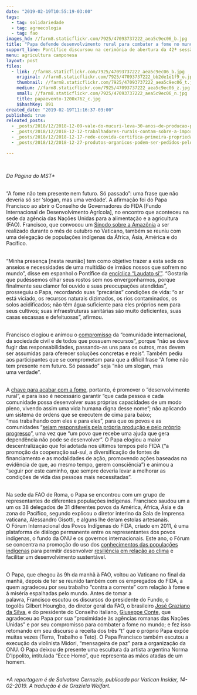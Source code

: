 ```yaml
---
date: "2019-02-19T10:55:19-03:00"
tags:
  - tag: solidariedade
  - tag: agroecologia
  - tag: fao
images_hd: //farm8.staticflickr.com/7925/47093737222_aea5c9ec06_b.jpg
title: "Papa defende desenvolvimento rural para combater a fome no mundo "
support_line: Pontífice discursou na cerimônia de abertura da 42ª sessão do Conselho de Governadores do Fundo Internacional de Desenvolvimento Agrícola (Fida)
menu: agricultura camponesa
layout: post
files:
  - link: //farm8.staticflickr.com/7925/47093737222_aea5c9ec06_b.jpg
    original: //farm8.staticflickr.com/7925/47093737222_bb2de1e1f9_o.jpg
    thumbnail: //farm8.staticflickr.com/7925/47093737222_aea5c9ec06_t.jpg
    medium: //farm8.staticflickr.com/7925/47093737222_aea5c9ec06_z.jpg
    small: //farm8.staticflickr.com/7925/47093737222_aea5c9ec06_n.jpg
    title: papaevento-1200x762_c.jpg
    $$hashKey: 091
created_date: "2019-02-19T11:16:37-03:00"
published: true
releated_posts:
  - _posts/2018/12/2018-12-09-vale-do-mucuri-leva-30-anos-de-producao-para-festival-estadual.md
  - _posts/2018/12/2018-12-12-trabalhadores-rurais-contam-sobre-a-importancia-da-feira-estadual-da-reforma-agraria-no-rio.md
  - _posts/2018/12/2018-12-17-rede-ecovida-certifica-primeira-propriedade-em-assentamento-no-parana.md
  - _posts/2018/12/2018-12-27-produtos-organicos-podem-ser-pedidos-pelo-whatsapp-em-sao-paulo.md

---
```

<p>&nbsp;</p>

<p><em>Da P&aacute;gina do MST*&nbsp;</em></p>

<p><br />
&ldquo;A fome n&atilde;o tem presente nem futuro. S&oacute; passado&rdquo;: uma frase que n&atilde;o deveria s&oacute; ser &lsquo;slogan, mas uma verdade&rsquo;. A afirma&ccedil;&atilde;o foi do&nbsp;Papa Francisco&nbsp;ao abrir o&nbsp;Conselho de Governadores do FIDA [Fundo Internacional de Desenvolvimento Agr&iacute;cola], no encontro que aconteceu na sede da ag&ecirc;ncia das Na&ccedil;&otilde;es Unidas para a alimenta&ccedil;&atilde;o e a agricultura (FAO).&nbsp;Francisco, que convocou um&nbsp;<a data-saferedirecturl="https://www.google.com/url?q=http://www.ihu.unisinos.br/586560-o-sinodo-para-a-pan-amazonia-e-uma-celebracao-da-igreja-para-a-igreja-afirma-dom-leonardo-steiner-secretario-geral-da-cnbb?fbclid%3DIwAR0IrhsM9AESGnwh6_eD361r30S3KTwnUqhOtGGx9zjhA6FJOXqoLMzl40Q&amp;source=gmail&amp;ust=1550666657178000&amp;usg=AFQjCNFLrAieoNqtggz2N158qCAeymPa3Q" href="http://www.ihu.unisinos.br/586560-o-sinodo-para-a-pan-amazonia-e-uma-celebracao-da-igreja-para-a-igreja-afirma-dom-leonardo-steiner-secretario-geral-da-cnbb?fbclid=IwAR0IrhsM9AESGnwh6_eD361r30S3KTwnUqhOtGGx9zjhA6FJOXqoLMzl40Q" target="_blank">S&iacute;nodo sobre a Amaz&ocirc;nia</a>&nbsp;a ser realizado durante o m&ecirc;s de outubro no Vaticano, tamb&eacute;m se reuniu com uma delega&ccedil;&atilde;o de popula&ccedil;&otilde;es ind&iacute;genas da &Aacute;frica, &Aacute;sia, Am&eacute;rica e do Pac&iacute;fico.</p>

<p><br />
&ldquo;Minha presen&ccedil;a [nesta reuni&atilde;o] tem como objetivo trazer a esta sede os anseios e necessidades de uma multid&atilde;o de irm&atilde;os nossos que sofrem no mundo&rdquo;, disse em espanhol o Pont&iacute;fice da&nbsp;<a data-saferedirecturl="https://www.google.com/url?q=http://www.ihu.unisinos.br/78-noticias/584443-a-suma-ecologica-para-continuar-o-compromisso-estabelecido-pela-laudato-si-oito-teses&amp;source=gmail&amp;ust=1550666657178000&amp;usg=AFQjCNEW5ux1SlFTZSILJWYyTksg0X-ijw" href="http://www.ihu.unisinos.br/78-noticias/584443-a-suma-ecologica-para-continuar-o-compromisso-estabelecido-pela-laudato-si-oito-teses" target="_blank">enc&iacute;clica &ldquo;Laudato si&rsquo;&rdquo;</a>. &ldquo;Gostaria que pud&eacute;ssemos olhar seus rostos sem nos envergonharmos, porque finalmente seu clamor foi ouvido e suas preocupa&ccedil;&otilde;es atendidas&rdquo;, prosseguiu o Papa, recordando suas &ldquo;prec&aacute;rias&rdquo; condi&ccedil;&otilde;es de vida: &ldquo;o ar est&aacute; viciado, os recursos naturais dizimados, os rios contaminados, os solos acidificados; n&atilde;o t&ecirc;m &aacute;gua suficiente para eles pr&oacute;prios nem para seus cultivos; suas infraestruturas sanit&aacute;rias s&atilde;o muito deficientes, suas casas escassas e defeituosas&rdquo;, afirmou.</p>

<p><br />
Francisco&nbsp;elogiou e animou o&nbsp;<a data-saferedirecturl="https://www.google.com/url?q=http://www.ihu.unisinos.br/78-noticias/580178-deve-se-acolher-os-migrantes-mas-com-prudencia-e-preciso-um-plano-para-a-africa-entrevista-com-o-papa-francisco&amp;source=gmail&amp;ust=1550666657178000&amp;usg=AFQjCNEUOcmz36tNqMlg062v95a2ftFFkg" href="http://www.ihu.unisinos.br/78-noticias/580178-deve-se-acolher-os-migrantes-mas-com-prudencia-e-preciso-um-plano-para-a-africa-entrevista-com-o-papa-francisco" target="_blank">compromisso</a>&nbsp;da &ldquo;comunidade internacional, da sociedade civil e de todos que possuem recursos&rdquo;, porque &ldquo;n&atilde;o se deve fugir das responsabilidades, passando-as uns para os outros, mas devem ser assumidas para oferecer solu&ccedil;&otilde;es concretas e reais&rdquo;. Tamb&eacute;m pediu aos participantes que se comprometam para que a dif&iacute;cil frase &ldquo;A&nbsp;fome&nbsp;n&atilde;o tem presente nem futuro. S&oacute; passado&rdquo; seja &ldquo;n&atilde;o um slogan, mas uma&nbsp;verdade&rdquo;.</p>

<p><br />
A&nbsp;<a data-saferedirecturl="https://www.google.com/url?q=http://www.ihu.unisinos.br/78-noticias/575943-a-explicacao-da-fome-em-uma-sociedade-capitalista-globalizada&amp;source=gmail&amp;ust=1550666657178000&amp;usg=AFQjCNEFW_hSPEH0bjSuHKr9HXansUHrIw" href="http://www.ihu.unisinos.br/78-noticias/575943-a-explicacao-da-fome-em-uma-sociedade-capitalista-globalizada" target="_blank">chave para acabar com a fome</a>, portanto, &eacute; promover o &ldquo;desenvolvimento rural&rdquo;, e para isso &eacute; necess&aacute;rio garantir &ldquo;que cada pessoa e cada comunidade possa desenvolver suas pr&oacute;prias capacidades de um modo pleno, vivendo assim uma vida humana digna desse nome&rdquo;; n&atilde;o aplicando um sistema de ordens que se executem de cima para baixo; &ldquo;mas&nbsp;trabalhando com eles e para eles&rdquo;, para que os povos e as comunidades &ldquo;<a data-saferedirecturl="https://www.google.com/url?q=http://www.ihu.unisinos.br/186-noticias/noticias-2017/564600-camponeses-produzem-mais-de-70-dos-alimentos-diz-estudo&amp;source=gmail&amp;ust=1550666657178000&amp;usg=AFQjCNG9yJUcITqIVB5ROaEwUbC0U1r5rA" href="http://www.ihu.unisinos.br/186-noticias/noticias-2017/564600-camponeses-produzem-mais-de-70-dos-alimentos-diz-estudo" target="_blank">sejam respons&aacute;veis pela pr&oacute;pria produ&ccedil;&atilde;o e pelo pr&oacute;prio progresso</a>&rdquo;, uma vez que &ldquo;um povo que recebe uma ajuda que gera depend&ecirc;ncia n&atilde;o pode se desenvolver&rdquo;.&nbsp;O Papa elogiou a maior descentraliza&ccedil;&atilde;o que foi adotada nos &uacute;ltimos tempos pelo FIDA (&ldquo;a promo&ccedil;&atilde;o da&nbsp;coopera&ccedil;&atilde;o sul-sul, a&nbsp;diversifica&ccedil;&atilde;o de fontes de financiamento&nbsp;e as modalidades de a&ccedil;&atilde;o, promovendo a&ccedil;&otilde;es baseadas na evid&ecirc;ncia de que, ao mesmo tempo, gerem consci&ecirc;ncia&rdquo;) e animou a &ldquo;seguir por este caminho, que sempre deveria levar a&nbsp;melhorar as condi&ccedil;&otilde;es de vida das pessoas mais necessitadas&rdquo;.</p>

<p><br />
Na sede da&nbsp;FAO&nbsp;de Roma, o Papa se encontrou com um grupo de representantes de diferentes popula&ccedil;&otilde;es ind&iacute;genas.&nbsp;Francisco&nbsp;saudou um a um os 38 delegados de 31 diferentes povos da Am&eacute;rica, &Aacute;frica, &Aacute;sia e da zona do Pac&iacute;fico, segundo explicou o diretor interino da Sala de Imprensa vaticana,&nbsp;Alessandro Gisotti, e alguns lhe deram estolas artesanais. O&nbsp;F&oacute;rum Internacional dos Povos Ind&iacute;genas do FIDA, criado em 2011, &eacute; uma plataforma de di&aacute;logo permanente entre os representantes dos povos ind&iacute;genas, o fundo da ONU e os governos internacionais. Este ano, o F&oacute;rum se concentra na promo&ccedil;&atilde;o do uso dos&nbsp;<a data-saferedirecturl="https://www.google.com/url?q=http://www.ihu.unisinos.br/78-noticias/584616-tecnologias-indigenas-esplendor-e-captura&amp;source=gmail&amp;ust=1550666657178000&amp;usg=AFQjCNExGmr3Vo1Piy4two5RsuXAjqonGQ" href="http://www.ihu.unisinos.br/78-noticias/584616-tecnologias-indigenas-esplendor-e-captura" target="_blank">conhecimentos das popula&ccedil;&otilde;es ind&iacute;genas</a>&nbsp;para permitir desenvolver&nbsp;<a data-saferedirecturl="https://www.google.com/url?q=http://www.ihu.unisinos.br/159-noticias/entrevistas/582140-nos-nao-somos-donos-da-terra-nos-somos-a-terra-entrevista-especial-com-case-angatu-xukuru-tupinamba&amp;source=gmail&amp;ust=1550666657178000&amp;usg=AFQjCNF2W0po_sjw5WyNK31NHTNHpB68gA" href="http://www.ihu.unisinos.br/159-noticias/entrevistas/582140-nos-nao-somos-donos-da-terra-nos-somos-a-terra-entrevista-especial-com-case-angatu-xukuru-tupinamba" target="_blank">resili&ecirc;ncia em rela&ccedil;&atilde;o ao clima</a>&nbsp;e facilitar um desenvolvimento sustent&aacute;vel.</p>

<p><br />
O Papa, que chegou &agrave;s 9h da manh&atilde; &agrave;&nbsp;FAO, voltou ao Vaticano no final da manh&atilde;, depois de ter se reunido tamb&eacute;m com os empregados do FIDA, a quem agradeceu por seu trabalho &ldquo;contra a corrente&rdquo; com rela&ccedil;&atilde;o &agrave; fome e &agrave; mis&eacute;ria espalhadas pelo mundo. Antes de tomar a palavra,&nbsp;Francisco&nbsp;escutou os discursos do presidente do Fundo, o togol&ecirc;s&nbsp;Gilbert Houngbo, do diretor geral da FAO, o brasileiro&nbsp;<a data-saferedirecturl="https://www.google.com/url?q=http://www.ihu.unisinos.br/78-noticias/581413-aposta-em-commodities-e-um-erro-alerta-graziano-da-fao&amp;source=gmail&amp;ust=1550666657178000&amp;usg=AFQjCNHALoioUsJGPTOuDo1CniWc7Srqjw" href="http://www.ihu.unisinos.br/78-noticias/581413-aposta-em-commodities-e-um-erro-alerta-graziano-da-fao" target="_blank">Jos&eacute; Graziano da Silva</a>, e do presidente do Conselho italiano,&nbsp;<a data-saferedirecturl="https://www.google.com/url?q=http://www.ihu.unisinos.br/78-noticias/582618-uma-guinada-a-direita-pela-europa&amp;source=gmail&amp;ust=1550666657178000&amp;usg=AFQjCNFpQ_1Q4EhWOshcXGgia30kr0Utrg" href="http://www.ihu.unisinos.br/78-noticias/582618-uma-guinada-a-direita-pela-europa" target="_blank">Giuseppe Conte</a>, que agradeceu ao Papa por sua &ldquo;proximidade &agrave;s ag&ecirc;ncias romanas das Na&ccedil;&otilde;es Unidas&rdquo; e por seu compromisso para&nbsp;combater a fome no mundo; e fez isso retomando em seu discurso a receita dos tr&ecirc;s &ldquo;t&rdquo; que o pr&oacute;prio Papa exp&otilde;e muitas vezes (Terra, Trabalho e Teto). O&nbsp;Papa Francisco&nbsp;tamb&eacute;m escutou a execu&ccedil;&atilde;o da violinista&nbsp;Midori, &ldquo;mensageira de paz&rdquo; para a organiza&ccedil;&atilde;o da ONU. O Papa deixou de presente uma escultura da artista argentina&nbsp;Norma D&rsquo;Ippolito, intitulada &ldquo;Ecce Homo&rdquo;, que representa as m&atilde;os atadas de um homem.</p>

<p><br />
<em>*A reportagem &eacute; de&nbsp;Salvatore Cernuzio, publicada por&nbsp;Vatican Insider, 14-02-2019. A tradu&ccedil;&atilde;o &eacute; de&nbsp;Graziela Wolfart.&nbsp;</em></p>
